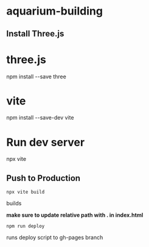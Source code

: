 # aquarium-building

## Install Three.js

# three.js
npm install --save three

# vite
npm install --save-dev vite

# Run dev server

npx vite

## Push to Production

`npx vite build`

builds 

**make sure to update relative path with . in index.html**

`npm run deploy`

runs deploy script to gh-pages branch